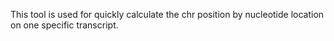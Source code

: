 This tool is used for quickly calculate the chr position by nucleotide location on one specific transcript.

